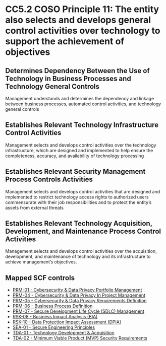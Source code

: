 # CC5.2 COSO Principle 11: The entity also selects and develops general control activities over technology to support the achievement of objectives
## Determines Dependency Between the Use of Technology in Business Processes and Technology General Controls
Management understands and determines the dependency and linkage between business processes, automated control activities, and technology general controls
## Establishes Relevant Technology Infrastructure Control Activities
Management selects and develops control activities over the technology infrastructure, which are designed and implemented to help ensure the completeness, accuracy, and availability of technology processing
## Establishes Relevant Security Management Process Controls Activities
Management selects and develops control activities that are designed and implemented to restrict technology access rights to authorized users commensurate with their job responsibilities and to protect the entity’s assets from external threats
## Establishes Relevant Technology Acquisition, Development, and Maintenance Process Control Activities
Management selects and develops control activities over the acquisition, development, and maintenance of technology and its infrastructure to achieve management’s objectives.
## Mapped SCF controls
- [PRM-01 - Cybersecurity & Data Privacy Portfolio Management](../scf/prm-01-cybersecurity&dataprivacyportfoliomanagement.md)
- [PRM-04 - Cybersecurity & Data Privacy In Project Management](../scf/prm-04-cybersecurity&dataprivacyinprojectmanagement.md)
- [PRM-05 - Cybersecurity & Data Privacy Requirements Definition](../scf/prm-05-cybersecurity&dataprivacyrequirementsdefinition.md)
- [PRM-06 - Business Process Definition](../scf/prm-06-businessprocessdefinition.md)
- [PRM-07 - Secure Development Life Cycle (SDLC) Management](../scf/prm-07-securedevelopmentlifecycle(sdlc)management.md)
- [RSK-08 - Business Impact Analysis (BIA)](../scf/rsk-08-businessimpactanalysis(bia).md)
- [RSK-10 - Data Protection Impact Assessment (DPIA)](../scf/rsk-10-dataprotectionimpactassessment(dpia).md)
- [SEA-01 - Secure Engineering Principles](../scf/sea-01-secureengineeringprinciples.md)
- [TDA-01 - Technology Development & Acquisition](../scf/tda-01-technologydevelopment&acquisition.md)
- [TDA-02 - Minimum Viable Product (MVP) Security Requirements](../scf/tda-02-minimumviableproduct(mvp)securityrequirements.md)